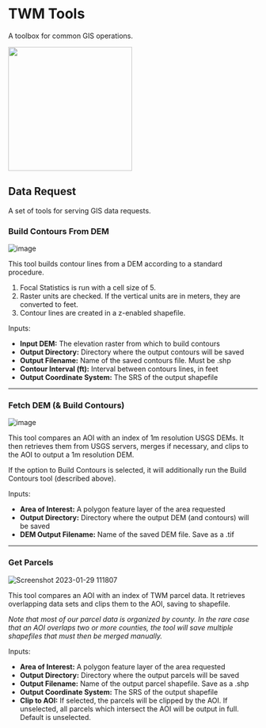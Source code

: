 # TWM Tools

A toolbox for common GIS operations.

<img src="https://user-images.githubusercontent.com/322468/215392772-d6325600-bbb3-421f-abfe-ddd2ba6aa7ed.png" width=250>


## Data Request

A set of tools for serving GIS data requests.



### Build Contours From DEM

![image](https://user-images.githubusercontent.com/322468/215391370-4dc8c20f-01a0-4be3-9e0c-75c6c5761175.png)

This tool builds contour lines from a DEM according to a standard procedure.

  1. Focal Statistics is run with a cell size of 5.
  2. Raster units are checked. If the vertical units are in meters, they are converted to feet.
  3. Contour lines are created in a z-enabled shapefile.

Inputs:

  - **Input DEM:** The elevation raster from which to build contours
  - **Output Directory:** Directory where the output contours will be saved
  - **Output Filename:** Name of the saved contours file. Must be .shp
  - **Contour Interval (ft):** Interval between contours lines, in feet
  - **Output Coordinate System:** The SRS of the output shapefile

___________________________

### Fetch DEM (& Build Contours)

![image](https://user-images.githubusercontent.com/322468/215390548-8979fff5-0be9-45e9-9695-c0c97e2a6585.png)

This tool compares an AOI with an index of 1m resolution USGS DEMs. It then retrieves them from USGS servers,
merges if necessary, and clips to the AOI to output a 1m resolution DEM.

If the option to Build Contours is selected, it will additionally run the Build Contours tool (described above).

Inputs:

  - **Area of Interest:** A polygon feature layer of the area requested
  - **Output Directory:** Directory where the output DEM (and contours) will be saved
  - **DEM Output Filename:** Name of the saved DEM file. Save as a .tif

___________________________

### Get Parcels

![Screenshot 2023-01-29 111807](https://user-images.githubusercontent.com/322468/215390072-819eb66a-1068-46ec-86b0-a5dc4317ab65.png)

This tool compares an AOI with an index of TWM parcel data. It retrieves overlapping data sets and clips them to the AOI, saving
to shapefile.

_Note that most of our parcel data is organized by county. In the rare case that an AOI overlaps two or more counties, the tool
will save multiple shapefiles that must then be merged manually._

Inputs:

  - **Area of Interest:** A polygon feature layer of the area requested
  - **Output Directory:** Directory where the output parcels will be saved
  - **Output Filename:** Name of the output parcel shapefile. Save as a .shp
  - **Output Coordinate System:** The SRS of the output shapefile
  - **Clip to AOI:** If selected, the parcels will be clipped by the AOI. If unselected, all parcels which intersect the AOI will be output in full. Default is unselected.
  
